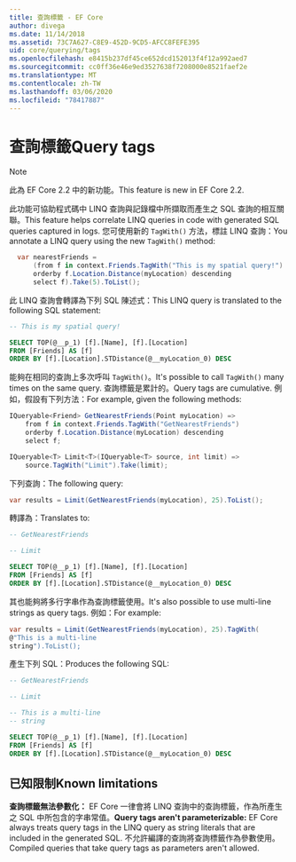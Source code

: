 ```yaml
---
title: 查詢標籤 - EF Core
author: divega
ms.date: 11/14/2018
ms.assetid: 73C7A627-C8E9-452D-9CD5-AFCC8FEFE395
uid: core/querying/tags
ms.openlocfilehash: e8415b237df45ce652dcd152013f4f12a992aed7
ms.sourcegitcommit: cc0ff36e46e9ed3527638f7208000e8521faef2e
ms.translationtype: MT
ms.contentlocale: zh-TW
ms.lasthandoff: 03/06/2020
ms.locfileid: "78417887"
---
```

# <a name="query-tags"></a><span data-ttu-id="4e5df-102">查詢標籤</span><span class="sxs-lookup"><span data-stu-id="4e5df-102">Query tags</span></span>

> [!NOTE]
> <span data-ttu-id="4e5df-103">此為 EF Core 2.2 中的新功能。</span><span class="sxs-lookup"><span data-stu-id="4e5df-103">This feature is new in EF Core 2.2.</span></span>

<span data-ttu-id="4e5df-104">此功能可協助程式碼中 LINQ 查詢與記錄檔中所擷取而產生之 SQL 查詢的相互關聯。</span><span class="sxs-lookup"><span data-stu-id="4e5df-104">This feature helps correlate LINQ queries in code with generated SQL queries captured in logs.</span></span>
<span data-ttu-id="4e5df-105">您可使用新的 `TagWith()` 方法，標註 LINQ 查詢：</span><span class="sxs-lookup"><span data-stu-id="4e5df-105">You annotate a LINQ query using the new `TagWith()` method:</span></span>

``` csharp
  var nearestFriends =
      (from f in context.Friends.TagWith("This is my spatial query!")
      orderby f.Location.Distance(myLocation) descending
      select f).Take(5).ToList();
```

<span data-ttu-id="4e5df-106">此 LINQ 查詢會轉譯為下列 SQL 陳述式：</span><span class="sxs-lookup"><span data-stu-id="4e5df-106">This LINQ query is translated to the following SQL statement:</span></span>

``` sql
-- This is my spatial query!

SELECT TOP(@__p_1) [f].[Name], [f].[Location]
FROM [Friends] AS [f]
ORDER BY [f].[Location].STDistance(@__myLocation_0) DESC
```

<span data-ttu-id="4e5df-107">能夠在相同的查詢上多次呼叫 `TagWith()`。</span><span class="sxs-lookup"><span data-stu-id="4e5df-107">It's possible to call `TagWith()` many times on the same query.</span></span>
<span data-ttu-id="4e5df-108">查詢標籤是累計的。</span><span class="sxs-lookup"><span data-stu-id="4e5df-108">Query tags are cumulative.</span></span>
<span data-ttu-id="4e5df-109">例如，假設有下列方法：</span><span class="sxs-lookup"><span data-stu-id="4e5df-109">For example, given the following methods:</span></span>

``` csharp
IQueryable<Friend> GetNearestFriends(Point myLocation) =>
    from f in context.Friends.TagWith("GetNearestFriends")
    orderby f.Location.Distance(myLocation) descending
    select f;

IQueryable<T> Limit<T>(IQueryable<T> source, int limit) =>
    source.TagWith("Limit").Take(limit);
```

<span data-ttu-id="4e5df-110">下列查詢：</span><span class="sxs-lookup"><span data-stu-id="4e5df-110">The following query:</span></span>

``` csharp
var results = Limit(GetNearestFriends(myLocation), 25).ToList();
```

<span data-ttu-id="4e5df-111">轉譯為：</span><span class="sxs-lookup"><span data-stu-id="4e5df-111">Translates to:</span></span>

``` sql
-- GetNearestFriends

-- Limit

SELECT TOP(@__p_1) [f].[Name], [f].[Location]
FROM [Friends] AS [f]
ORDER BY [f].[Location].STDistance(@__myLocation_0) DESC
```

<span data-ttu-id="4e5df-112">其也能夠將多行字串作為查詢標籤使用。</span><span class="sxs-lookup"><span data-stu-id="4e5df-112">It's also possible to use multi-line strings as query tags.</span></span>
<span data-ttu-id="4e5df-113">例如：</span><span class="sxs-lookup"><span data-stu-id="4e5df-113">For example:</span></span>

``` csharp
var results = Limit(GetNearestFriends(myLocation), 25).TagWith(
@"This is a multi-line
string").ToList();
```

<span data-ttu-id="4e5df-114">產生下列 SQL：</span><span class="sxs-lookup"><span data-stu-id="4e5df-114">Produces the following SQL:</span></span>

``` sql
-- GetNearestFriends

-- Limit

-- This is a multi-line
-- string

SELECT TOP(@__p_1) [f].[Name], [f].[Location]
FROM [Friends] AS [f]
ORDER BY [f].[Location].STDistance(@__myLocation_0) DESC
```

## <a name="known-limitations"></a><span data-ttu-id="4e5df-115">已知限制</span><span class="sxs-lookup"><span data-stu-id="4e5df-115">Known limitations</span></span>

<span data-ttu-id="4e5df-116">**查詢標籤無法參數化：** EF Core 一律會將 LINQ 查詢中的查詢標籤，作為所產生之 SQL 中所包含的字串常值。</span><span class="sxs-lookup"><span data-stu-id="4e5df-116">**Query tags aren't parameterizable:** EF Core always treats query tags in the LINQ query as string literals that are included in the generated SQL.</span></span>
<span data-ttu-id="4e5df-117">不允許編譯的查詢將查詢標籤作為參數使用。</span><span class="sxs-lookup"><span data-stu-id="4e5df-117">Compiled queries that take query tags as parameters aren't allowed.</span></span>
